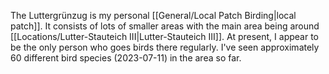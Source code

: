 The Luttergrünzug is my personal [[General/Local Patch Birding|local patch]]. It consists of lots of smaller areas with the main area being around [[Locations/Lutter-Stauteich III|Lutter-Stauteich III]]. At present, I appear to be the only person who goes birds there regularly. I've seen approximately 60 different bird species (2023-07-11) in the area so far. 